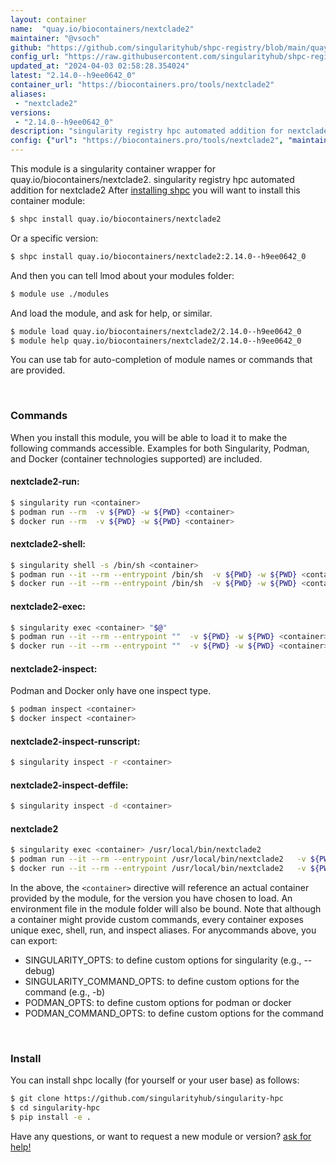 ```yaml
---
layout: container
name:  "quay.io/biocontainers/nextclade2"
maintainer: "@vsoch"
github: "https://github.com/singularityhub/shpc-registry/blob/main/quay.io/biocontainers/nextclade2/container.yaml"
config_url: "https://raw.githubusercontent.com/singularityhub/shpc-registry/main/quay.io/biocontainers/nextclade2/container.yaml"
updated_at: "2024-04-03 02:58:28.354024"
latest: "2.14.0--h9ee0642_0"
container_url: "https://biocontainers.pro/tools/nextclade2"
aliases:
 - "nextclade2"
versions:
 - "2.14.0--h9ee0642_0"
description: "singularity registry hpc automated addition for nextclade2"
config: {"url": "https://biocontainers.pro/tools/nextclade2", "maintainer": "@vsoch", "description": "singularity registry hpc automated addition for nextclade2", "latest": {"2.14.0--h9ee0642_0": "sha256:b5d55973974b19bf991e450d49459538af8007a8051e1016b7f07c99731aff1c"}, "tags": {"2.14.0--h9ee0642_0": "sha256:b5d55973974b19bf991e450d49459538af8007a8051e1016b7f07c99731aff1c"}, "docker": "quay.io/biocontainers/nextclade2", "aliases": {"nextclade2": "/usr/local/bin/nextclade2"}}
---
```


This module is a singularity container wrapper for quay.io/biocontainers/nextclade2.
singularity registry hpc automated addition for nextclade2
After [installing shpc](#install) you will want to install this container module:


```bash
$ shpc install quay.io/biocontainers/nextclade2
```

Or a specific version:

```bash
$ shpc install quay.io/biocontainers/nextclade2:2.14.0--h9ee0642_0
```

And then you can tell lmod about your modules folder:

```bash
$ module use ./modules
```

And load the module, and ask for help, or similar.

```bash
$ module load quay.io/biocontainers/nextclade2/2.14.0--h9ee0642_0
$ module help quay.io/biocontainers/nextclade2/2.14.0--h9ee0642_0
```

You can use tab for auto-completion of module names or commands that are provided.

<br>

### Commands

When you install this module, you will be able to load it to make the following commands accessible.
Examples for both Singularity, Podman, and Docker (container technologies supported) are included.

#### nextclade2-run:

```bash
$ singularity run <container>
$ podman run --rm  -v ${PWD} -w ${PWD} <container>
$ docker run --rm  -v ${PWD} -w ${PWD} <container>
```

#### nextclade2-shell:

```bash
$ singularity shell -s /bin/sh <container>
$ podman run --it --rm --entrypoint /bin/sh  -v ${PWD} -w ${PWD} <container>
$ docker run --it --rm --entrypoint /bin/sh  -v ${PWD} -w ${PWD} <container>
```

#### nextclade2-exec:

```bash
$ singularity exec <container> "$@"
$ podman run --it --rm --entrypoint ""  -v ${PWD} -w ${PWD} <container> "$@"
$ docker run --it --rm --entrypoint ""  -v ${PWD} -w ${PWD} <container> "$@"
```

#### nextclade2-inspect:

Podman and Docker only have one inspect type.

```bash
$ podman inspect <container>
$ docker inspect <container>
```

#### nextclade2-inspect-runscript:

```bash
$ singularity inspect -r <container>
```

#### nextclade2-inspect-deffile:

```bash
$ singularity inspect -d <container>
```


#### nextclade2

```bash
$ singularity exec <container> /usr/local/bin/nextclade2
$ podman run --it --rm --entrypoint /usr/local/bin/nextclade2   -v ${PWD} -w ${PWD} <container> -c " $@"
$ docker run --it --rm --entrypoint /usr/local/bin/nextclade2   -v ${PWD} -w ${PWD} <container> -c " $@"
```



In the above, the `<container>` directive will reference an actual container provided
by the module, for the version you have chosen to load. An environment file in the
module folder will also be bound. Note that although a container
might provide custom commands, every container exposes unique exec, shell, run, and
inspect aliases. For anycommands above, you can export:

 - SINGULARITY_OPTS: to define custom options for singularity (e.g., --debug)
 - SINGULARITY_COMMAND_OPTS: to define custom options for the command (e.g., -b)
 - PODMAN_OPTS: to define custom options for podman or docker
 - PODMAN_COMMAND_OPTS: to define custom options for the command

<br>

### Install

You can install shpc locally (for yourself or your user base) as follows:

```bash
$ git clone https://github.com/singularityhub/singularity-hpc
$ cd singularity-hpc
$ pip install -e .
```

Have any questions, or want to request a new module or version? [ask for help!](https://github.com/singularityhub/singularity-hpc/issues)